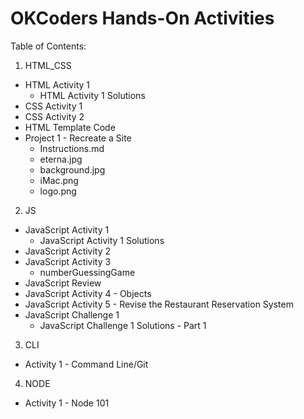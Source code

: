 OKCoders Hands-On Activities
============================

Table of Contents:

1. HTML_CSS
  * HTML Activity 1
    * HTML Activity 1 Solutions
  * CSS Activity 1
  * CSS Activity 2
  * HTML Template Code
  * Project 1 - Recreate a Site
    * Instructions.md
    * eterna.jpg
    * background.jpg
    * iMac.png
    * logo.png
2. JS
  * JavaScript Activity 1
    * JavaScript Activity 1 Solutions
  * JavaScript Activity 2
  * JavaScript Activity 3
    * numberGuessingGame
  * JavaScript Review
  * JavaScript Activity 4 - Objects
  * JavaScript Activity 5 - Revise the Restaurant Reservation System
  * JavaScript Challenge 1
    * JavaScript Challenge 1 Solutions - Part 1
3. CLI
  * Activity 1 - Command Line/Git
4. NODE
  * Activity 1 - Node 101